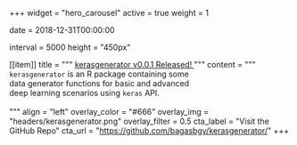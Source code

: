 +++
widget = "hero_carousel"
active = true
weight = 1

date = 2018-12-31T00:00:00

interval = 5000
height = "450px"

[[item]]
  title = """
  <a href='post/kerasgenerator-v0-0-1-released/'>
  kerasgenerator v0.0.1 Released!
  </a>
  """
  content = """
  <br>
  `kerasgenerator` is an R package containing some <br>
  data generator functions for basic and advanced <br>
  deep learning scenarios using `keras` API. <br>
  <br>
  """
  align = "left"
  overlay_color = "#666"
  overlay_img = "headers/kerasgenerator.png"
  overlay_filter = 0.5
  cta_label = "Visit the GitHub Repo"
  cta_url = "https://github.com/bagasbgy/kerasgenerator/"
+++
